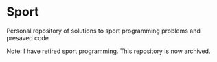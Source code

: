 # Sport

Personal repository of solutions to sport programming problems and presaved code

Note: I have retired sport programming. This repository is now archived.
